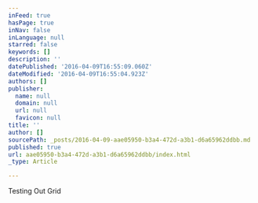 ```yaml
---
inFeed: true
hasPage: true
inNav: false
inLanguage: null
starred: false
keywords: []
description: ''
datePublished: '2016-04-09T16:55:09.060Z'
dateModified: '2016-04-09T16:55:04.923Z'
authors: []
publisher:
  name: null
  domain: null
  url: null
  favicon: null
title: ''
author: []
sourcePath: _posts/2016-04-09-aae05950-b3a4-472d-a3b1-d6a65962ddbb.md
published: true
url: aae05950-b3a4-472d-a3b1-d6a65962ddbb/index.html
_type: Article

---
```

Testing Out Grid